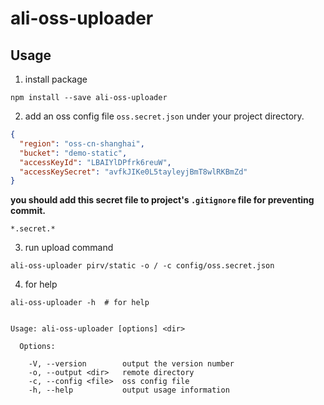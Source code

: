 # ali-oss-uploader


## Usage

1. install package

```shell
npm install --save ali-oss-uploader
```

2. add an oss config file `oss.secret.json` under your project directory.

```json
{
  "region": "oss-cn-shanghai",
  "bucket": "demo-static",
  "accessKeyId": "LBAIYlDPfrk6reuW",
  "accessKeySecret": "avfkJIKe0L5tayleyjBmT8wlRKBmZd"
}
```

**you should add this secret file to project's `.gitignore` file for preventing commit.**


```
*.secret.*
```

3. run upload command

```shell
ali-oss-uploader pirv/static -o / -c config/oss.secret.json
```

4. for help

```shell
ali-oss-uploader -h  # for help


Usage: ali-oss-uploader [options] <dir>

  Options:

    -V, --version        output the version number
    -o, --output <dir>   remote directory
    -c, --config <file>  oss config file
    -h, --help           output usage information
```
